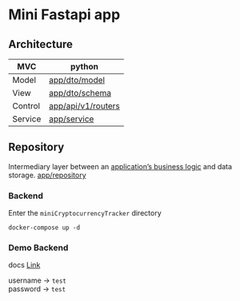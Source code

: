 # Mini Fastapi app
## Architecture

| MVC     | python                                                                                                      |
|---------|-------------------------------------------------------------------------------------------------------------|
| Model   | [app/dto/model](https://github.com/TheBaldFrog/miniCryptocurrencyTracker/tree/main/app/dto/model)           |
| View    | [app/dto/schema](https://github.com/TheBaldFrog/miniCryptocurrencyTracker/tree/main/app/dto/schema)         |
| Control | [app/api/v1/routers](https://github.com/TheBaldFrog/miniCryptocurrencyTracker/tree/main/app/api/v1/routers) |
| Service | [app/service](https://github.com/TheBaldFrog/miniCryptocurrencyTracker/tree/main/app/service)               |

## Repository
Intermediary layer between an [application’s business logic](https://github.com/TheBaldFrog/miniCryptocurrencyTracker/tree/main/app/service) and data storage.
[app/repository](https://github.com/TheBaldFrog/miniCryptocurrencyTracker/tree/main/app/repository)

### Backend
Enter the `miniCryptocurrencyTracker` directory

   ```shell
   docker-compose up -d
   ```
### Demo Backend
docs [Link](http://52.91.140.87/docs)

username -> `test` <br/>
password -> `test`
